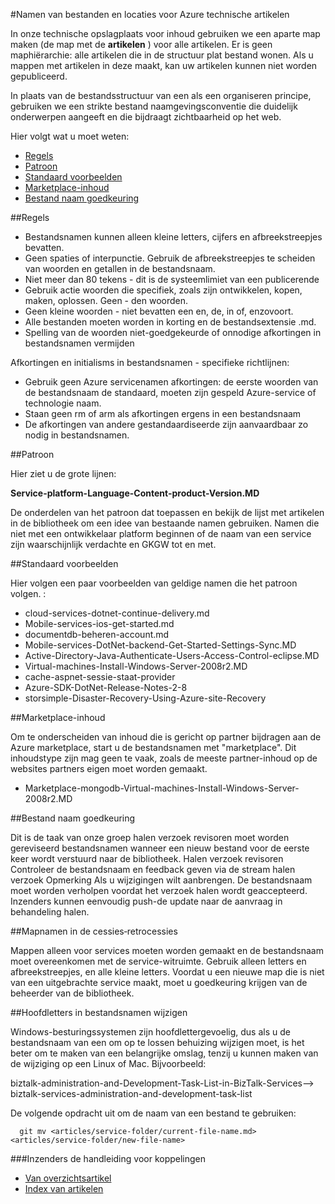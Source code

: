 <properties title="" pageTitle="Namen van bestanden en locaties voor Azure technische artikelen" description="Dit artikel wordt uitgelegd de bestandsstructuur voor artikelen en de naamgevingsconventies die u volgen moet wanneer u een nieuw artikel maken." metaKeywords="" services="" solutions="" documentationCenter="" authors="tysonn" videoId="" scriptId="" manager="required" />

<tags ms.service="contributor-guide" ms.devlang="" ms.topic="article" ms.tgt_pltfrm="" ms.workload="" ms.date="03/14/2016" ms.author="tysonn" />

#<a name="file-names-and-locations-for-azure-technical-articles"></a>Namen van bestanden en locaties voor Azure technische artikelen

In onze technische opslagplaats voor inhoud gebruiken we een aparte map maken (de map met de **artikelen** ) voor alle artikelen. Er is geen maphiërarchie: alle artikelen die in de structuur plat bestand wonen. Als u mappen met artikelen in deze maakt, kan uw artikelen kunnen niet worden gepubliceerd.

In plaats van de bestandsstructuur van een als een organiseren principe, gebruiken we een strikte bestand naamgevingsconventie die duidelijk onderwerpen aangeeft en die bijdraagt zichtbaarheid op het web.

Hier volgt wat u moet weten:

+ [Regels]
+ [Patroon]
+ [Standaard voorbeelden]
+ [Marketplace-inhoud]
+ [Bestand naam goedkeuring]

##<a name="rules"></a>Regels

- Bestandsnamen kunnen alleen kleine letters, cijfers en afbreekstreepjes bevatten. 
- Geen spaties of interpunctie. Gebruik de afbreekstreepjes te scheiden van woorden en getallen in de bestandsnaam.
- Niet meer dan 80 tekens - dit is de systeemlimiet van een publicerende
- Gebruik actie woorden die specifiek, zoals zijn ontwikkelen, kopen, maken, oplossen. Geen - den woorden.
- Geen kleine woorden - niet bevatten een en, de, in of, enzovoort.
- Alle bestanden moeten worden in korting en de bestandsextensie .md.
- Spelling van de woorden niet-goedgekeurde of onnodige afkortingen in bestandsnamen vermijden

Afkortingen en initialisms in bestandsnamen - specifieke richtlijnen:

- Gebruik geen Azure servicenamen afkortingen: de eerste woorden van de bestandsnaam de standaard, moeten zijn gespeld Azure-service of technologie naam. 
-   Staan geen rm of arm als afkortingen ergens in een bestandsnaam
- De afkortingen van andere gestandaardiseerde zijn aanvaardbaar zo nodig in bestandsnamen. 

##<a name="pattern"></a>Patroon

Hier ziet u de grote lijnen:

 **Service-platform-Language-Content-product-Version.MD**

De onderdelen van het patroon dat toepassen en bekijk de lijst met artikelen in de bibliotheek om een idee van bestaande namen gebruiken. Namen die niet met een ontwikkelaar platform beginnen of de naam van een service zijn waarschijnlijk verdachte en GKGW tot en met.

##<a name="standard-examples"></a>Standaard voorbeelden

Hier volgen een paar voorbeelden van geldige namen die het patroon volgen. :

- cloud-services-dotnet-continue-delivery.md
- Mobile-services-ios-get-started.md
- documentdb-beheren-account.md
- Mobile-services-DotNet-backend-Get-Started-Settings-Sync.MD
- Active-Directory-Java-Authenticate-Users-Access-Control-eclipse.MD
- Virtual-machines-Install-Windows-Server-2008r2.MD
- cache-aspnet-sessie-staat-provider
- Azure-SDK-DotNet-Release-Notes-2-8
- storsimple-Disaster-Recovery-Using-Azure-site-Recovery

##<a name="marketplace-content"></a>Marketplace-inhoud

Om te onderscheiden van inhoud die is gericht op partner bijdragen aan de Azure marketplace, start u de bestandsnamen met "marketplace". Dit inhoudstype zijn mag geen te vaak, zoals de meeste partner-inhoud op de websites partners eigen moet worden gemaakt.

- Marketplace-mongodb-Virtual-machines-Install-Windows-Server-2008r2.MD

##<a name="file-name-approval"></a>Bestand naam goedkeuring

Dit is de taak van onze groep halen verzoek revisoren moet worden gereviseerd bestandsnamen wanneer een nieuw bestand voor de eerste keer wordt verstuurd naar de bibliotheek. Halen verzoek revisoren Controleer de bestandsnaam en feedback geven via de stream halen verzoek Opmerking Als u wijzigingen wilt aanbrengen. De bestandsnaam moet worden verholpen voordat het verzoek halen wordt geaccepteerd. Inzenders kunnen eenvoudig push-de update naar de aanvraag in behandeling halen.

##<a name="folder-names-in-the-repo"></a>Mapnamen in de cessies‑retrocessies

Mappen alleen voor services moeten worden gemaakt en de bestandsnaam moet overeenkomen met de service-witruimte. Gebruik alleen letters en afbreekstreepjes, en alle kleine letters. Voordat u een nieuwe map die is niet van een uitgebrachte service maakt, moet u goedkeuring krijgen van de beheerder van de bibliotheek.

##<a name="changing-case-in-file-names"></a>Hoofdletters in bestandsnamen wijzigen

Windows-besturingssystemen zijn hoofdlettergevoelig, dus als u de bestandsnaam van een om op te lossen behuizing wijzigen moet, is het beter om te maken van een belangrijke omslag, tenzij u kunnen maken van de wijziging op een Linux of Mac. Bijvoorbeeld:

  biztalk-administration-and-Development-Task-List-in-BizTalk-Services--> biztalk-services-administration-and-development-task-list

De volgende opdracht uit om de naam van een bestand te gebruiken:
```
  git mv <articles/service-folder/current-file-name.md> <articles/service-folder/new-file-name>
```

###<a name="contributors-guide-links"></a>Inzenders de handleiding voor koppelingen

- [Van overzichtsartikel](./../README.md)
- [Index van artikelen](./contributor-guide-index.md)


<!--Anchors-->
[Regels]: #rules
[Patroon]: #pattern
[Standaard voorbeelden]: #standard-examples
[Marketplace-inhoud]: #marketplace-content
[Bestand naam goedkeuring]: #file-name-approval

